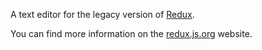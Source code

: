A text editor for the legacy version of [Redux](https://supravisor.github.io/Redux-Editor-Legacy/).

You can find more information on the [redux.js.org](https://redux.js.org/introduction/getting-started) website.
